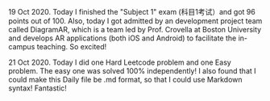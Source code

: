 19 Oct 2020. Today I finished the "Subject 1" exam (科目1考试）and got 96 points out of 100. Also, today I got admitted by an development project team called DiagramAR, which is a team led by Prof. Crovella at Boston University and develops AR applications (both iOS and Android) to facilitate the in-campus teaching. So excited! 

21 Oct 2020. Today I did one Hard Leetcode problem and one Easy problem. The easy one was solved 100% independently! I also found that I could make this Daily file be .md format, so that I could use Markdown syntax! Fantastic!
